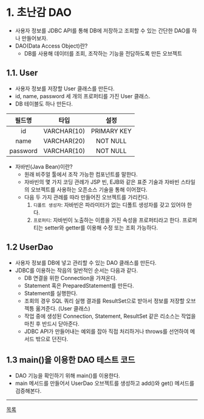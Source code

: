 # 1. 초난감 DAO

- 사용자 정보를 JDBC API를 통해 DB에 저장하고 조회할 수 있는 간단한 DAO를 하나 만들어보자.
- DAO(Data Access Object)란?
    - DB를 사용해 데이터를 조회, 조작하는 기능을 전담하도록 만든 오브젝트

## 1.1. User

- 사용자 정보를 저장할 User 클래스를 만든다.
- id, name, password 세 개의 프로퍼티를 가진 User 클래스.
- DB 테이블도 하나 만든다.

| 필드명     | 타입         | 설정         |
|:--------:|:-----------:|:-----------:|
| id       | VARCHAR(10) | PRIMARY KEY |
| name     | VARCHAR(20) | NOT NULL    |
| password | VARCHAR(10) | NOT NULL    |

- 자바빈(Java Bean)이란? 
    - 원래 비주얼 툴에서 조작 가능한 컴포넌트를 말한다.
    - 자바빈의 몇 가지 코딩 관례가 JSP 빈, EJB와 같은 표준 기술과 자바빈 스타일의 오브젝트를 사용하는 오픈소스 기술을 통해 이어졌다.
    - 다음 두 가지 관례를 따라 만들어진 오브젝트를 가리킨다.
        1. `디폴트 생성자`: 자바빈은 파라미터가 없는 디폴트 생성자를 갖고 있어야 한다.
        2. `프로퍼티`: 자바빈이 노출하는 이름을 가진 속성을 프로퍼티라고 한다. 프로퍼티는 setter와 getter를 이용해 수정 또는 조회 가능하다.
        
## 1.2 UserDao

- 사용자 정보를 DB에 넣고 관리할 수 있는 DAO 클래스를 만든다.
- JDBC를 이용하는 작읍의 일반적인 순서는 다음과 같다.
    - DB 연결을 위한 Connection을 가져온다.
    - Statement 혹은 PreparedStatement를 만든다.
    - Statement를 실행한다.
    - 조회의 경우 SQL 쿼리 실행 결과를 ResultSet으로 받아서 정보를 저장할 오브젝틍 옮겨준다. (User 클래스)
    - 작업 중에 생성된 Connection, Statement, ResultSet 같은 리소스는 작업을 마친 후 반드시 닫아준다.
    - JDBC API가 만들어내는 예외를 잡아 직접 처리하거나 throws를 선언하여 메서드 밖으로 던진다.
    
## 1.3 main()을 이용한 DAO 테스트 코드

- DAO 기능을 확인하기 위해 main()를 이용한다.
- main 메서드를 만들어서 UserDao 오브젝트를 생성하고 add()와 get() 메서드를 검증해본다.

        
---
[목록](./index.md)

